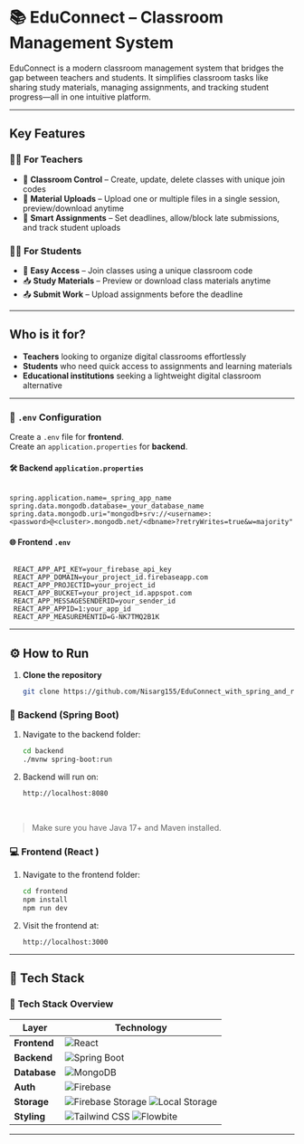 
# 📚 EduConnect – Classroom Management System

EduConnect is a modern classroom management system that bridges the gap between teachers and students. It simplifies classroom tasks like sharing study materials, managing assignments, and tracking student progress—all in one intuitive platform.

---

##  Key Features

### 👩‍🏫 For Teachers
- 🔹 **Classroom Control** – Create, update, delete classes with unique join codes  
- 📎 **Material Uploads** – Upload one or multiple files in a single session, preview/download anytime  
- 📝 **Smart Assignments** – Set deadlines, allow/block late submissions, and track student uploads  

### 👨‍🎓 For Students
- 🔹 **Easy Access** – Join classes using a unique classroom code  
- 📥 **Study Materials** – Preview or download class materials anytime  
- 📤 **Submit Work** – Upload assignments before the deadline  

---

## Who is it for?

- **Teachers** looking to organize digital classrooms effortlessly  
- **Students** who need quick access to assignments and learning materials  
- **Educational institutions** seeking a lightweight digital classroom alternative  

---



### 📁 `.env` Configuration

Create a `.env` file for **frontend**.<br>
Create an `application.properties` for **backend**.

#### 🛠️ Backend `application.properties`

```application.properties

spring.application.name=_spring_app_name
spring.data.mongodb.database=_your_database_name
spring.data.mongodb.uri="mongodb+srv://<username>:<password>@<cluster>.mongodb.net/<dbname>?retryWrites=true&w=majority"

```

#### 🌐 Frontend `.env`

```env

 REACT_APP_API_KEY=your_firebase_api_key
 REACT_APP_DOMAIN=your_project_id.firebaseapp.com
 REACT_APP_PROJECTID=your_project_id
 REACT_APP_BUCKET=your_project_id.appspot.com
 REACT_APP_MESSAGESENDERID=your_sender_id
 REACT_APP_APPID=1:your_app_id
 REACT_APP_MEASUREMENTID=G-NK7TMQ2B1K

```

---


## ⚙️ How to Run

1. **Clone the repository**
   ```bash
   git clone https://github.com/Nisarg155/EduConnect_with_spring_and_react

### 🔧 Backend (Spring Boot)
1. Navigate to the backend folder:
   ```bash
   cd backend
   ./mvnw spring-boot:run
   ```

3. Backend will run on:

   ```
   http://localhost:8080
   ```
<br>

> Make sure you have Java 17+ and Maven installed.


### 💻 Frontend (React )

1. Navigate to the frontend folder:

   ```bash
   cd frontend
   npm install
   npm run dev
   ```

2. Visit the frontend at:

   ```
   http://localhost:3000
   ```


---


## 🧰 Tech Stack


### 🧱 **Tech Stack Overview**

| Layer        | Technology                                                                                                                                                                                                                                         |
| ------------ | -------------------------------------------------------------------------------------------------------------------------------------------------------------------------------------------------------------------------------------------------- |
| **Frontend** | ![React](https://img.shields.io/badge/React-20232A?style=for-the-badge\&logo=react\&logoColor=61DAFB)                                   |
| **Backend**  | ![Spring Boot](https://img.shields.io/badge/Spring_Boot-6DB33F?style=for-the-badge\&logo=spring-boot\&logoColor=white)                                                                                                                             |
| **Database** | ![MongoDB](https://img.shields.io/badge/MongoDB-4EA94B?style=for-the-badge\&logo=mongodb\&logoColor=white)                                                                                                                                         |
| **Auth**     | ![Firebase](https://img.shields.io/badge/Firebase_Auth-FFCA28?style=for-the-badge\&logo=firebase\&logoColor=black)                                                                                                                                 |
| **Storage**  | ![Firebase Storage](https://img.shields.io/badge/Firebase_Storage-FFA000?style=for-the-badge\&logo=firebase\&logoColor=black) ![Local Storage](https://img.shields.io/badge/Local_Storage-444444?style=for-the-badge\&logo=files\&logoColor=white) |
| **Styling**  | ![Tailwind CSS](https://img.shields.io/badge/Tailwind_CSS-38B2AC?style=for-the-badge\&logo=tailwind-css\&logoColor=white) ![Flowbite](https://img.shields.io/badge/Flowbite-0F172A?style=for-the-badge\&logo=flowbite\&logoColor=00BFFF)           |

---
